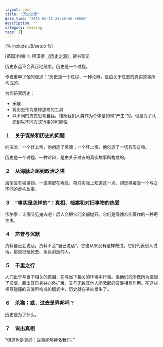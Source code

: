 ```yaml
---
layout: post
title: "历史之源"
date_time: "2015-06-16 21:49:56 +0800"
description: ""
category: reading
tags: []
---
```

{% include JB/setup %}

[英国]约翰·H. 阿诺德 [《历史之源》](http://book.douban.com/subject/3225821/) 读书笔记

历史永远不会真正地结束，历史是一个过程。

作者重申了他的观点：“历史是一个过程、一种论辩，是由关于过去的真实故事所构成的。

为何研究历史：

- 乐趣
- 将历史作为某种思考的工具
- 以不同的方式思考自我，推断我们人类作为个体是如何“产生”的，也是为了认识到以不同方式行事的可能性

### １　关于谋杀和历史的问题

纯洁派：一个好上帝，他创造了灵魂；一个坏上帝，他创造了一切有形之物。

历史是一个过程、一种论辩，是由关于过去的真实故事所构成的。

### ２　从海豚之尾到政治之塔

海伦没有被诱拐，一直滞留在埃及，荷马实际上知道这一点，却选择接受一个与之不同的虚构故事。

### ３　“事实是怎样的”：真相、档案和对旧事物的热爱

伏尔泰：让细节见鬼去吧！后人会把它们全都抛开。它们是侵蚀宏伟著作的一种寄生虫。

### ４　声音与沉默

资料自己会说话。资料不会“自己说话”，它也从来没有这样做过。它们代表别人说话，那些已经死去、永远消逝的人。

### ５　千里之行

人们出于与当下相关的原因，在与当下相关的环境中行事。但他们的所做所为激起了波浪，超出其自身并向外扩展，又与无数其他人所激起的波浪相互作用。在这些相互碰撞的波浪所构成的模式中，历史就在某处发生了。


### ６　杀猫；或，过去是异邦吗？

历史是为了什么。


### ７　说出真相

“但这也是真的：故事能够拯救我们。”
